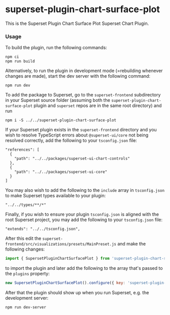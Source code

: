 # superset-plugin-chart-surface-plot

This is the Superset Plugin Chart Surface Plot Superset Chart Plugin.

### Usage

To build the plugin, run the following commands:

```
npm ci
npm run build
```

Alternatively, to run the plugin in development mode (=rebuilding whenever changes are made), start the dev server with the following command:

```
npm run dev
```

To add the package to Superset, go to the `superset-frontend` subdirectory in your Superset source folder (assuming both the `superset-plugin-chart-surface-plot` plugin and `superset` repos are in the same root directory) and run

```
npm i -S ../../superset-plugin-chart-surface-plot
```

If your Superset plugin exists in the `superset-frontend` directory and you wish to resolve TypeScript errors about `@superset-ui/core` not being resolved correctly, add the following to your `tsconfig.json` file:

```
"references": [
  {
    "path": "../../packages/superset-ui-chart-controls"
  },
  {
    "path": "../../packages/superset-ui-core"
  }
]
```

You may also wish to add the following to the `include` array in `tsconfig.json` to make Superset types available to your plugin:

```
"../../types/**/*"
```

Finally, if you wish to ensure your plugin `tsconfig.json` is aligned with the root Superset project, you may add the following to your `tsconfig.json` file:

```
"extends": "../../tsconfig.json",
```

After this edit the `superset-frontend/src/visualizations/presets/MainPreset.js` and make the following changes:

```js
import { SupersetPluginChartSurfacePlot } from 'superset-plugin-chart-surface-plot';
```

to import the plugin and later add the following to the array that's passed to the `plugins` property:

```js
new SupersetPluginChartSurfacePlot().configure({ key: 'superset-plugin-chart-surface-plot' }),
```

After that the plugin should show up when you run Superset, e.g. the development server:

```
npm run dev-server
```

